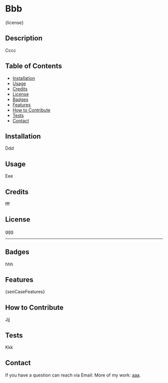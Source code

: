 # Bbb

  {license}

  ## Description

Cccc

## Table of Contents

- [Installation](#installation)
- [Usage](#usage)
- [Credits](#credits)
- [License](#license)
- [Badges](#badges)
- [Features](#features)
- [How to Contribute](#contribute)
- [Tests](#tests)
- [Contact](#contact)

## Installation

Ddd

## Usage

Eee

## Credits

fff

## License

ggg

---

## Badges

hhh

## Features

{senCaseFeatures}

## How to Contribute

Jjj

## Tests

Kkk

## Contact

If you have a question can reach via
Email: 
More of my work: [aaa](https://github.com/aaa/).